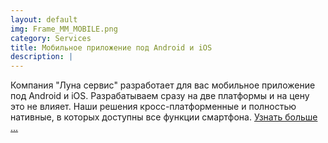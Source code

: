 ```yaml
---
layout: default
img: Frame_MM_MOBILE.png
category: Services
title: Мобильное приложение под Android и iOS
description: |
---
```

  Компания "Луна сервис" разработает для вас мобильное приложение под Android и iOS. Разрабатываем сразу на две платформы и на цену это не влияет. Наши решения кросс-платформенные и полностью нативные, в которых доступны все функции смартфона. <a href="mobile-blog.html"> Узнать больше ...</a>
